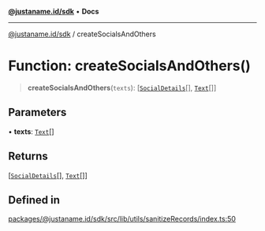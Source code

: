 [**@justaname.id/sdk**](../README.md) • **Docs**

***

[@justaname.id/sdk](../globals.md) / createSocialsAndOthers

# Function: createSocialsAndOthers()

> **createSocialsAndOthers**(`texts`): [[`SocialDetails`](../type-aliases/SocialDetails.md)[], [`Text`](../interfaces/Text.md)[]]

## Parameters

• **texts**: [`Text`](../interfaces/Text.md)[]

## Returns

[[`SocialDetails`](../type-aliases/SocialDetails.md)[], [`Text`](../interfaces/Text.md)[]]

## Defined in

[packages/@justaname.id/sdk/src/lib/utils/sanitizeRecords/index.ts:50](https://github.com/JustaName-id/JustaName-sdk/blob/626b4b68604f3125538c424811e641247a5bd58d/packages/@justaname.id/sdk/src/lib/utils/sanitizeRecords/index.ts#L50)
